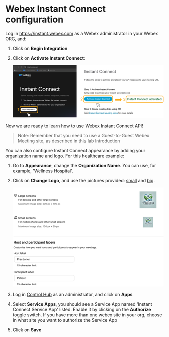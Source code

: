 # Webex Instant Connect configuration

Log in https://instant.webex.com as a Webex administrator in your Webex ORG, and:

1. Click on **Begin Integration**

2. Click on **Activate Instant Connect**:

   ![Activate](images/activate.png)

Now we are ready to learn how to use Webex Instant Connect API!

> Note: Remember that you need to use a Guest-to-Guest Webex Meeting site, as described in this lab Introduction

You can also configure Instant Connect appearance by adding your organization name and logo. For this healthcare example:

1. Go to **Appearance**, change the **Organization Name**. You can use, for example, 'Wellness Hospital'. 

2. Click on **Change Logo**, and use the pictures provided: [small](https://pubhub.devnetcloud.com/media/webex-connect-instant-connect/labs/images/hospital-logo-small.png) and [big](https://pubhub.devnetcloud.com/media/webex-connect-instant-connect/labs/images/hospital-logo-big.png).


   <img src="/images/ic-appearance.png" width="600">

3. Log in [Control Hub](https://admin.webex.com) as an administrator, and click on **Apps**

4. Select **Service Apps**, you should see a Service App named 'Instant Connect Service App' listed. Enable it by clicking on the **Authorize** toggle switch. If you have more than one webex site in your org, choose in what site you want to authorize the Service App

5. Click on **Save**